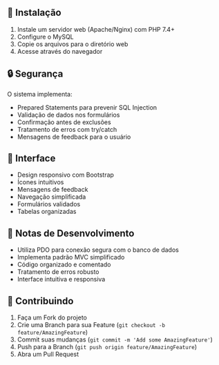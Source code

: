 
## 🚀 Instalação

1. Instale um servidor web (Apache/Nginx) com PHP 7.4+
2. Configure o MySQL
3. Copie os arquivos para o diretório web
4. Acesse através do navegador

## 🔒 Segurança

O sistema implementa:
- Prepared Statements para prevenir SQL Injection
- Validação de dados nos formulários
- Confirmação antes de exclusões
- Tratamento de erros com try/catch
- Mensagens de feedback para o usuário

## 🎨 Interface

- Design responsivo com Bootstrap
- Ícones intuitivos
- Mensagens de feedback
- Navegação simplificada
- Formulários validados
- Tabelas organizadas

## 📝 Notas de Desenvolvimento

- Utiliza PDO para conexão segura com o banco de dados
- Implementa padrão MVC simplificado
- Código organizado e comentado
- Tratamento de erros robusto
- Interface intuitiva e responsiva

## 🤝 Contribuindo

1. Faça um Fork do projeto
2. Crie uma Branch para sua Feature (`git checkout -b feature/AmazingFeature`)
3. Commit suas mudanças (`git commit -m 'Add some AmazingFeature'`)
4. Push para a Branch (`git push origin feature/AmazingFeature`)
5. Abra um Pull Request


